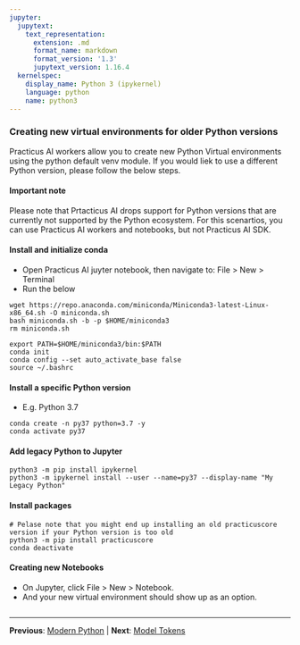 ```yaml
---
jupyter:
  jupytext:
    text_representation:
      extension: .md
      format_name: markdown
      format_version: '1.3'
      jupytext_version: 1.16.4
  kernelspec:
    display_name: Python 3 (ipykernel)
    language: python
    name: python3
---
```


### Creating new virtual environments for older Python versions 

Practicus AI workers allow you to create new Python Virtual environments using the python default venv module. If you would liek to use a different Python version, please follow the below steps.

#### Important note
Please note that Prtacticus AI drops support for Python versions that are currently not supported by the Python ecosystem. For this scenartios, you can use Practicus AI workers and notebooks, but not Practicus AI SDK. 


#### Install and initialize conda
- Open Practicus AI juyter notebook, then navigate to: File > New > Terminal
- Run the below
```shell
wget https://repo.anaconda.com/miniconda/Miniconda3-latest-Linux-x86_64.sh -O miniconda.sh
bash miniconda.sh -b -p $HOME/miniconda3
rm miniconda.sh

export PATH=$HOME/miniconda3/bin:$PATH
conda init
conda config --set auto_activate_base false
source ~/.bashrc
```


#### Install a specific Python version
- E.g. Python 3.7
```shell
conda create -n py37 python=3.7 -y
conda activate py37
```


#### Add legacy Python to Jupyter

```shell
python3 -m pip install ipykernel
python3 -m ipykernel install --user --name=py37 --display-name "My Legacy Python"
```


#### Install packages

```shell
# Pelase note that you might end up installing an old practicuscore version if your Python version is too old
python3 -m pip install practicuscore
conda deactivate
```


#### Creating new Notebooks

- On Jupyter, click File > New > Notebook.
- And your new virtual environment should show up as an option.

```python

```


---

**Previous**: [Modern Python](01_modern_python.md) | **Next**: [Model Tokens](../model_tokens.md)
